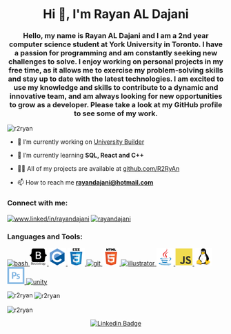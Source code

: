 <h1 align="center">Hi 👋, I'm Rayan AL Dajani</h1>
<h3 align="center">Hello, my name is Rayan AL Dajani and I am a 2nd year computer science student at York University in Toronto. I have a passion for programming and am constantly seeking new challenges to solve. I enjoy working on personal projects in my free time, as it allows me to exercise my problem-solving skills and stay up to date with the latest technologies. I am excited to use my knowledge and skills to contribute to a dynamic and innovative team, and am always looking for new opportunities to grow as a developer. Please take a look at my GitHub profile to see some of my work.</h3>

<p align="left"> <img src="https://komarev.com/ghpvc/?username=r2ryan&label=Profile%20views&color=0e75b6&style=flat" alt="r2ryan" /> </p>

- 🔭 I’m currently working on [University Builder](https://github.com/R2RyAn/UniversityBuilder)

- 🌱 I’m currently learning **SQL, React and C++**

- 👨‍💻 All of my projects are available at [github.com/R2RyAn](github.com/R2RyAn)

- 📫 How to reach me **rayandajani@hotmail.com**

<h3 align="left">Connect with me:</h3>
<p align="left">
<a href="https://linkedin.com/in/www.linked/in/rayandajani" target="blank"><img align="center" src="https://raw.githubusercontent.com/rahuldkjain/github-profile-readme-generator/master/src/images/icons/Social/linked-in-alt.svg" alt="www.linked/in/rayandajani" height="30" width="40" /></a>
<a href="https://instagram.com/rayandajani" target="blank"><img align="center" src="https://raw.githubusercontent.com/rahuldkjain/github-profile-readme-generator/master/src/images/icons/Social/instagram.svg" alt="rayandajani" height="30" width="40" /></a>
</p>

<h3 align="left">Languages and Tools:</h3>
<p align="left"> <a href="https://www.gnu.org/software/bash/" target="_blank" rel="noreferrer"> <img src="https://www.vectorlogo.zone/logos/gnu_bash/gnu_bash-icon.svg" alt="bash" width="40" height="40"/> </a> <a href="https://getbootstrap.com" target="_blank" rel="noreferrer"> <img src="https://raw.githubusercontent.com/devicons/devicon/master/icons/bootstrap/bootstrap-plain-wordmark.svg" alt="bootstrap" width="40" height="40"/> </a> <a href="https://www.cprogramming.com/" target="_blank" rel="noreferrer"> <img src="https://raw.githubusercontent.com/devicons/devicon/master/icons/c/c-original.svg" alt="c" width="40" height="40"/> </a> <a href="https://www.w3schools.com/css/" target="_blank" rel="noreferrer"> <img src="https://raw.githubusercontent.com/devicons/devicon/master/icons/css3/css3-original-wordmark.svg" alt="css3" width="40" height="40"/> </a> <a href="https://git-scm.com/" target="_blank" rel="noreferrer"> <img src="https://www.vectorlogo.zone/logos/git-scm/git-scm-icon.svg" alt="git" width="40" height="40"/> </a> <a href="https://www.w3.org/html/" target="_blank" rel="noreferrer"> <img src="https://raw.githubusercontent.com/devicons/devicon/master/icons/html5/html5-original-wordmark.svg" alt="html5" width="40" height="40"/> </a> <a href="https://www.adobe.com/in/products/illustrator.html" target="_blank" rel="noreferrer"> <img src="https://www.vectorlogo.zone/logos/adobe_illustrator/adobe_illustrator-icon.svg" alt="illustrator" width="40" height="40"/> </a> <a href="https://www.java.com" target="_blank" rel="noreferrer"> <img src="https://raw.githubusercontent.com/devicons/devicon/master/icons/java/java-original.svg" alt="java" width="40" height="40"/> </a> <a href="https://developer.mozilla.org/en-US/docs/Web/JavaScript" target="_blank" rel="noreferrer"> <img src="https://raw.githubusercontent.com/devicons/devicon/master/icons/javascript/javascript-original.svg" alt="javascript" width="40" height="40"/> </a> <a href="https://www.linux.org/" target="_blank" rel="noreferrer"> <img src="https://raw.githubusercontent.com/devicons/devicon/master/icons/linux/linux-original.svg" alt="linux" width="40" height="40"/> </a> <a href="https://www.photoshop.com/en" target="_blank" rel="noreferrer"> <img src="https://raw.githubusercontent.com/devicons/devicon/master/icons/photoshop/photoshop-line.svg" alt="photoshop" width="40" height="40"/> </a> <a href="https://unity.com/" target="_blank" rel="noreferrer"> <img src="https://www.vectorlogo.zone/logos/unity3d/unity3d-icon.svg" alt="unity" width="40" height="40"/> </a> </p>

<p><img align="left" src="https://github-readme-stats.vercel.app/api/top-langs?username=r2ryan&show_icons=true&locale=en&layout=compact" alt="r2ryan" /></p>

<p>&nbsp;<img align="center" src="https://github-readme-stats.vercel.app/api?username=r2ryan&show_icons=true&locale=en" alt="r2ryan" /></p>

<p><img align="center" src="https://github-readme-streak-stats.herokuapp.com/?user=r2ryan&" alt="r2ryan" /></p>

<div align="center">

[![Linkedin Badge](https://img.shields.io/badge/-Rayan%20Dajani-blue?style=for-the-badge&logo=Linkedin&logoColor=white&link=https://www.linkedin.com/in/rayandajani/)]((https://www.linkedin.com/in/rayandajani/))
</div>
